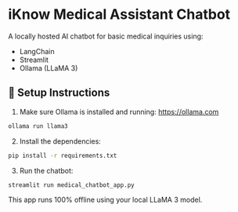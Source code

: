 # iKnow Medical Assistant Chatbot

A locally hosted AI chatbot for basic medical inquiries using:
- LangChain
- Streamlit
- Ollama (LLaMA 3)

## 🔧 Setup Instructions

1. Make sure Ollama is installed and running:
   https://ollama.com

```bash
ollama run llama3
```

2. Install the dependencies:

```bash
pip install -r requirements.txt
```

3. Run the chatbot:

```bash
streamlit run medical_chatbot_app.py
```

This app runs 100% offline using your local LLaMA 3 model.
